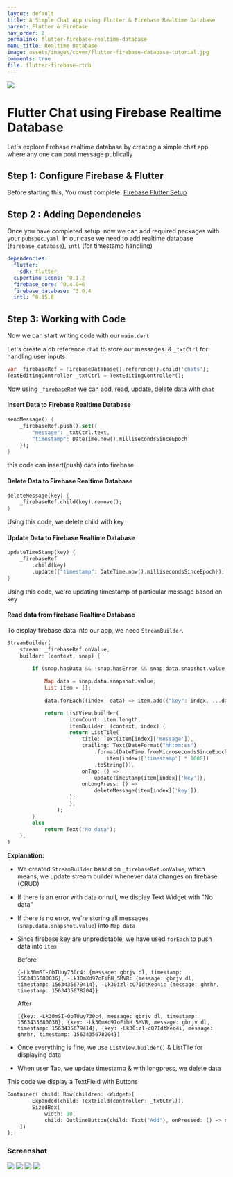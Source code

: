```yaml
---
layout: default
title: A Simple Chat App using Flutter & Firebase Realtime Database
parent: Flutter & Firebase
nav_order: 2
permalink: flutter-firebase-realtime-database
menu_title: Realtime Database
image: assets/images/cover/flutter-firebase-database-tutorial.jpg
comments: true
file: flutter-firebase-rtdb
---
```


<img src="assets/images/cover/flutter-firebase-database-tutorial.jpg">

# Flutter Chat using Firebase Realtime Database

Let's explore firebase realtime database by creating a simple chat app. where any one can post message publically 

## Step 1: Configure Firebase & Flutter

Before starting this, You must complete: [Firebase Flutter Setup](/flutter-firebase-setup)

## Step 2 : Adding Dependencies

Once you have completed setup. now we can add required packages with your `pubspec.yaml`. In our case we need to add realtime database (`firebase_database`), `intl` (for timestamp handling)

```yaml
dependencies:
  flutter:
    sdk: flutter
  cupertino_icons: ^0.1.2
  firebase_core: ^0.4.0+6
  firebase_database: ^3.0.4
  intl: ^0.15.8
```

## Step 3: Working with Code

Now we can start writing code with our `main.dart`

Let's create a db reference `chat` to store our messages. & `_txtCtrl` for handling user inputs

```dart
var _firebaseRef = FirebaseDatabase().reference().child('chats');
TextEditingController _txtCtrl = TextEditingController();
```

Now using `_firebaseRef` we can add, read, update, delete data with `chat`

#### Insert Data to Firebase Realtime Database

```dart
sendMessage() {
    _firebaseRef.push().set({
        "message": _txtCtrl.text,
        "timestamp": DateTime.now().millisecondsSinceEpoch
    });
}
```
this code can insert(push) data into firebase

#### Delete Data to Firebase Realtime Database

```dart
deleteMessage(key) {
    _firebaseRef.child(key).remove();
}
```
Using this code, we delete child with key

#### Update Data to Firebase Realtime Database

```dart
updateTimeStamp(key) {
    _firebaseRef
        .child(key)
        .update({"timestamp": DateTime.now().millisecondsSinceEpoch});
}
```
Using this code, we're updating timestamp of particular message based on key

#### Read data from firebase Realtime Database

To display firebase data into our app, we need `StreamBuilder`.

```dart
StreamBuilder(
    stream: _firebaseRef.onValue,
    builder: (context, snap) {

        if (snap.hasData && !snap.hasError && snap.data.snapshot.value != null) {
            
            Map data = snap.data.snapshot.value;
            List item = [];
            
            data.forEach((index, data) => item.add({"key": index, ...data}));

            return ListView.builder(
                    itemCount: item.length,
                    itemBuilder: (context, index) {
                    return ListTile(
                        title: Text(item[index]['message']),
                        trailing: Text(DateFormat("hh:mm:ss")
                            .format(DateTime.fromMicrosecondsSinceEpoch(
                                item[index]['timestamp'] * 1000))
                            .toString()),
                        onTap: () =>
                            updateTimeStamp(item[index]['key']),
                        onLongPress: () =>
                            deleteMessage(item[index]['key']),
                    );
                    },
                );
        }
        else
            return Text("No data");
    },
)
```

**Explanation:**
- We created `StreamBuilder` based on `_firebaseRef.onValue`, which means, we update stream builder whenever data changes on firebase (CRUD)
- If there is an error with data or null, we display Text Widget with "No data"
- If there is no error, we're storing all messages (`snap.data.snapshot.value`) into `Map data`
- Since firebase key are unpredictable, we have used `forEach` to push data into `item`
    
    Before
    
    ```
    {-Lk30mSI-ObTUuy730c4: {message: gbrjv dl, timestamp: 1563435680036}, -Lk30mXd97oFihH_5MVR: {message: gbrjv dl, timestamp: 1563435679414}, -Lk30izl-cQ7IdtKeo4i: {message: ghrhr, timestamp: 1563435678204}}
    ```
    
    After
    
    ```
    [{key: -Lk30mSI-ObTUuy730c4, message: gbrjv dl, timestamp: 1563435680036}, {key: -Lk30mXd97oFihH_5MVR, message: gbrjv dl, timestamp: 1563435679414}, {key: -Lk30izl-cQ7IdtKeo4i, message: ghrhr, timestamp: 1563435678204}]
    ```
- Once everything is fine, we use `ListView.builder()` & ListTile for displaying data
- When user Tap, we update timestamp & with longpress, we delete data

This code we display a TextField with Buttons

```dart
Container( child: Row(children: <Widget>[
        Expanded(child: TextField(controller: _txtCtrl)),
        SizedBox(
            width: 80,
            child: OutlineButton(child: Text("Add"), onPressed: () => sendMessage()))
    ])
);
```

### Screenshot

<img src="assets/images/screenshots/firebase/chat1.png"> <img src="assets/images/screenshots/firebase/chat2.png"> <img src="assets/images/screenshots/firebase/chat3.png"> <img src="assets/images/screenshots/firebase/chat4.png">